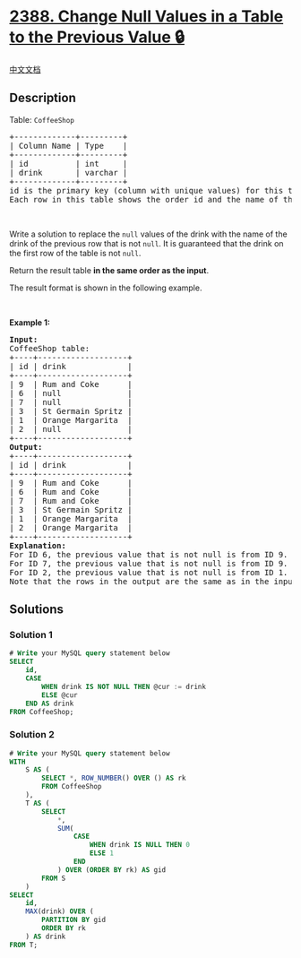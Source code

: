 # [2388. Change Null Values in a Table to the Previous Value 🔒](https://leetcode.com/problems/change-null-values-in-a-table-to-the-previous-value)

[中文文档](/solution/2300-2399/2388.Change%20Null%20Values%20in%20a%20Table%20to%20the%20Previous%20Value/README.md)

<!-- tags:Database -->

## Description

<p>Table: <code>CoffeeShop</code></p>

<pre>
+-------------+---------+
| Column Name | Type    |
+-------------+---------+
| id          | int     |
| drink       | varchar |
+-------------+---------+
id is the primary key (column with unique values) for this table.
Each row in this table shows the order id and the name of the drink ordered. Some drink rows are nulls.
</pre>

<p>&nbsp;</p>

<p>Write a solution to replace the <code>null</code> values of the drink with the name of the drink of the previous row that is not <code>null</code>. It is guaranteed that the drink on the first row of the table is not <code>null</code>.</p>

<p>Return the result table <strong>in the same order as the input</strong>.</p>

<p>The result format is shown in the following example.</p>

<p>&nbsp;</p>
<p><strong class="example">Example 1:</strong></p>

<pre>
<strong>Input:</strong> 
CoffeeShop table:
+----+-------------------+
| id | drink             |
+----+-------------------+
| 9  | Rum and Coke      |
| 6  | null              |
| 7  | null              |
| 3  | St Germain Spritz |
| 1  | Orange Margarita  |
| 2  | null              |
+----+-------------------+
<strong>Output:</strong> 
+----+-------------------+
| id | drink             |
+----+-------------------+
| 9  | Rum and Coke      |
| 6  | Rum and Coke      |
| 7  | Rum and Coke      |
| 3  | St Germain Spritz |
| 1  | Orange Margarita  |
| 2  | Orange Margarita  |
+----+-------------------+
<strong>Explanation:</strong> 
For ID 6, the previous value that is not null is from ID 9. We replace the null with &quot;Rum and Coke&quot;.
For ID 7, the previous value that is not null is from ID 9. We replace the null with &quot;Rum and Coke;.
For ID 2, the previous value that is not null is from ID 1. We replace the null with &quot;Orange Margarita&quot;.
Note that the rows in the output are the same as in the input.
</pre>

## Solutions

### Solution 1

<!-- tabs:start -->

```sql
# Write your MySQL query statement below
SELECT
    id,
    CASE
        WHEN drink IS NOT NULL THEN @cur := drink
        ELSE @cur
    END AS drink
FROM CoffeeShop;
```

<!-- tabs:end -->

### Solution 2

<!-- tabs:start -->

```sql
# Write your MySQL query statement below
WITH
    S AS (
        SELECT *, ROW_NUMBER() OVER () AS rk
        FROM CoffeeShop
    ),
    T AS (
        SELECT
            *,
            SUM(
                CASE
                    WHEN drink IS NULL THEN 0
                    ELSE 1
                END
            ) OVER (ORDER BY rk) AS gid
        FROM S
    )
SELECT
    id,
    MAX(drink) OVER (
        PARTITION BY gid
        ORDER BY rk
    ) AS drink
FROM T;
```

<!-- tabs:end -->

<!-- end -->
